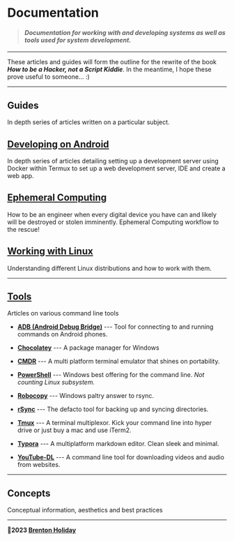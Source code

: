# Documentation

> #### *Documentation for working with and developing systems as well as tools used for system development.*

---

These articles and guides will form the outline for the rewrite of the book ***How to be a Hacker, not a Script Kiddie***. In the meantime, I hope these prove useful to someone... :)

***

## Guides

In depth series of articles written on a particular subject.

## [__Developing on Android__](developing-on-andrioid/)

In depth series of articles detailing setting up a development server using Docker within Termux to set up a web development server, IDE and create a web app.

## [Ephemeral Computing](ephemeral-computing/README.md)

How to be an engineer when every digital device you have can and likely will be destroyed or stolen imminently. Ephemeral Computing workflow to the rescue!

## [Working with Linux](#)

Understanding different Linux distributions and how to work with them.

------

## [Tools](tools/README.md)

Articles on various command line tools

- **[ADB (Android Debug Bridge)](adb.md)** --- Tool for connecting to and running commands on Android phones.

- [**Chocolatey**](chocolatey-package-manager.md) --- A package manager for Windows
- **[CMDR](cmder.md)** --- A multi platform terminal emulator that shines on portability.
- **[PowerShell](powershell.md)** --- Windows best offering for the command line. *Not counting Linux subsystem.*
- **[Robocopy](robocopy.md)** --- Windows paltry answer to rsync.
- **[rSync](rsync.md)** --- The defacto tool for backing up and syncing directories.
- **[Tmux](tmux.md)** --- A terminal multiplexor. Kick your command line into hyper drive or just buy a mac and use iTerm2.
- **[Typora](typora.md)** --- A multiplatform markdown editor. Clean sleek and minimal.
- **[YouTube-DL](youtube-dl.md)** --- A command line tool for downloading videos and audio from websites.

------

## Concepts

Conceptual information, aesthetics and best practices

------

**🤍2023 [Brenton Holiday](https://allmylinks.com/8rents)**
